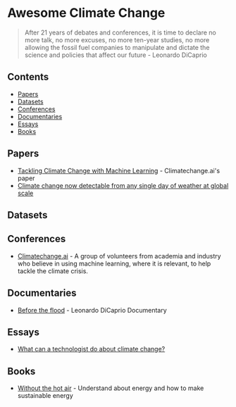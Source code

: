 # Awesome Climate Change
> After 21 years of debates and conferences, it is time to declare no more talk, no more excuses, no more ten-year studies, no more allowing the fossil fuel companies to manipulate and dictate the science and policies that affect our future - Leonardo DiCaprio

<!-- links:start -->
## Contents
- [Papers](#Papers)
- [Datasets](#Datasets)
- [Conferences](#Conferences)
- [Documentaries](#Documentaries)
- [Essays](#Essays)
- [Books](#Books)


## Papers
- [Tackling Climate Change with Machine Learning](https://www.climatechange.ai/summaries) - Climatechange.ai's paper
- [Climate change now detectable from any single day of weather at global scale](https://www.nature.com/articles/s41558-019-0666-7.epdf?author_access_token=4M8-EcJtFxH_jmyWCAoz39RgN0jAjWel9jnR3ZoTv0OdMx1oJ3ZWa7BKzSg7sgojrZkS3XyaoGGEprx6mTbk-I7nzwcz-JiwcWUvc-q-6L4q6CtnA_imZNvKYWRoRWhHRJb6VkSFg-Fe06c24IhfwQ%3D%3D)

## Datasets


## Conferences
- [Climatechange.ai](https://www.climatechange.ai) - A group of volunteers from academia and industry who believe in using machine learning, where it is relevant, to help tackle the climate crisis.


## Documentaries
- [Before the flood](https://www.youtube.com/watch?v=6UGsRcxaSAI) - Leonardo DiCaprio Documentary


## Essays
- [What can a technologist do about climate change?](http://worrydream.com/ClimateChange?fbclid=IwAR0Q34eUOT2vaR4Jnfx2f3nBwfGxaG7Tx4vX5Ox9LLaNrrBICXaaPCsK6C8)

## Books
- [Without the hot air](https://www.withouthotair.com) - Understand about energy and how to make sustainable energy


